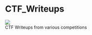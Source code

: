 # CTF_Writeups
![](https://img.shields.io/badge/release-v1.0-blue.svg)
</br>
CTF Writeups from various competitions
